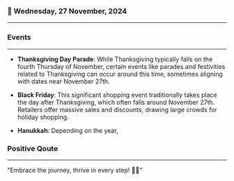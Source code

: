 ### 📅 Wednesday, 27 November, 2024
------
### Events
------
- **Thanksgiving Day Parade**: While Thanksgiving typically falls on the fourth Thursday of November, certain events like parades and festivities related to Thanksgiving can occur around this time, sometimes aligning with dates near November 27th.
  
- **Black Friday**: This significant shopping event traditionally takes place the day after Thanksgiving, which often falls around November 27th. Retailers offer massive sales and discounts, drawing large crowds for holiday shopping.

- **Hanukkah**: Depending on the year,
### Positive Qoute
------
"Embrace the journey, thrive in every step! 🌟✨"
